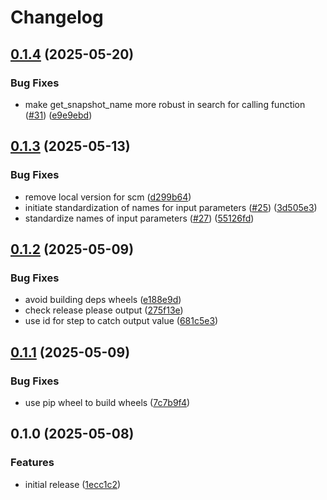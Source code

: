 # Changelog

## [0.1.4](https://github.com/equinor/rock-physics-open/compare/v0.1.3...v0.1.4) (2025-05-20)


### Bug Fixes

* make get_snapshot_name more robust in search for calling function ([#31](https://github.com/equinor/rock-physics-open/issues/31)) ([e9e9ebd](https://github.com/equinor/rock-physics-open/commit/e9e9ebd8d9d101fa2a2bdd924f6f12be73476de7))

## [0.1.3](https://github.com/equinor/rock-physics-open/compare/v0.1.2...v0.1.3) (2025-05-13)


### Bug Fixes

* remove local version for scm ([d299b64](https://github.com/equinor/rock-physics-open/commit/d299b64c6cc6a75e0a17dabf105e0446be42a81d))
* initiate standardization of names for input parameters ([#25](https://github.com/equinor/rock-physics-open/issues/25)) ([3d505e3](https://github.com/equinor/rock-physics-open/commit/3d505e39e5e8130dcb9a16bf67fa22c96d47768a))
* standardize names of input parameters ([#27](https://github.com/equinor/rock-physics-open/issues/27)) ([55126fd](https://github.com/equinor/rock-physics-open/commit/55126fd8e2f3d51c9baad3fb5f55a6a2e0499c38))

## [0.1.2](https://github.com/equinor/rock-physics-open/compare/v0.1.1...v0.1.2) (2025-05-09)


### Bug Fixes

* avoid building deps wheels ([e188e9d](https://github.com/equinor/rock-physics-open/commit/e188e9d84d95bad08040dff5411b020c0af1426d))
* check release please output ([275f13e](https://github.com/equinor/rock-physics-open/commit/275f13e018af560d5459e8ac779825de517f0feb))
* use id for step to catch output value ([681c5e3](https://github.com/equinor/rock-physics-open/commit/681c5e3e36fd90dfc43c704a3298688ea6745e05))

## [0.1.1](https://github.com/equinor/rock-physics-open/compare/v0.1.0...v0.1.1) (2025-05-09)


### Bug Fixes

* use pip wheel to build wheels ([7c7b9f4](https://github.com/equinor/rock-physics-open/commit/7c7b9f405309ad8be3c76f91028260936d842b05))

## 0.1.0 (2025-05-08)


### Features

* initial release ([1ecc1c2](https://github.com/equinor/rock-physics-open/commit/1ecc1c2f0bff534bcdc007d4951865c4c37d5435))
